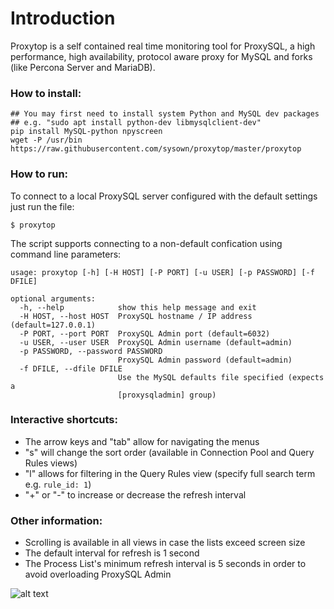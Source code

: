 Introduction
============

Proxytop is a self contained real time monitoring tool for ProxySQL, a high performance, 
high availability, protocol aware proxy for MySQL and forks (like Percona Server and MariaDB).  

### How to install:

```
## You may first need to install system Python and MySQL dev packages 
## e.g. "sudo apt install python-dev libmysqlclient-dev"
pip install MySQL-python npyscreen
wget -P /usr/bin https://raw.githubusercontent.com/sysown/proxytop/master/proxytop
```

### How to run:

To connect to a local ProxySQL server configured with the default settings just run the file:
```
$ proxytop
```

The script supports connecting to a non-default confication using command line parameters:
```
usage: proxytop [-h] [-H HOST] [-P PORT] [-u USER] [-p PASSWORD] [-f DFILE]

optional arguments:
  -h, --help            show this help message and exit
  -H HOST, --host HOST  ProxySQL hostname / IP address (default=127.0.0.1)
  -P PORT, --port PORT  ProxySQL Admin port (default=6032)
  -u USER, --user USER  ProxySQL Admin username (default=admin)
  -p PASSWORD, --password PASSWORD
                        ProxySQL Admin password (default=admin)
  -f DFILE, --dfile DFILE
                        Use the MySQL defaults file specified (expects a
                        [proxysqladmin] group)
```

### Interactive shortcuts:

- The arrow keys and "tab" allow for navigating the menus
- "s" will change the sort order (available in Connection Pool and Query Rules views)
- "l" allows for filtering in the Query Rules view (specify full search term e.g. `rule_id: 1`)
- "+" or "-" to increase or decrease the refresh interval

### Other information:

- Scrolling is available in all views in case the lists exceed screen size
- The default interval for refresh is 1 second
- The Process List's minimum refresh interval is 5 seconds in order to avoid overloading ProxySQL Admin

![alt text](http://www.proxysql.com/assets/images/proxytop-sample.png)
